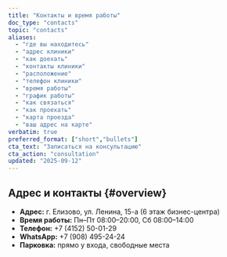 ```yaml
--- 
title: "Контакты и время работы"
doc_type: "contacts"
topic: "contacts"
aliases:
  - "где вы находитесь"
  - "адрес клиники"
  - "как доехать"
  - "контакты клиники"
  - "расположение"
  - "телефон клиники"
  - "время работы"
  - "график работы"
  - "как связаться"
  - "как проехать"
  - "карта проезда"
  - "ваш адрес на карте"
verbatim: true
preferred_format: ["short","bullets"]
cta_text: "Записаться на консультацию"
cta_action: "consultation"
updated: "2025-09-12"
---
```


## Адрес и контакты {#overview}
- **Адрес:** г. Елизово, ул. Ленина, 15-а (6 этаж бизнес-центра)
- **Время работы:** Пн–Пт 08:00–20:00, Сб 08:00–14:00
- **Телефон:** +7 (4152) 50-01-29
- **WhatsApp:** +7 (908) 495-24-24
- **Парковка:** прямо у входа, свободные места

